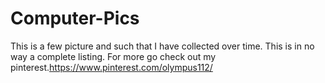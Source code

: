 # Computer-Pics
This is a few picture and such that I have collected over time. This is in no way a complete listing. For more go check out my pinterest.https://www.pinterest.com/olympus112/
